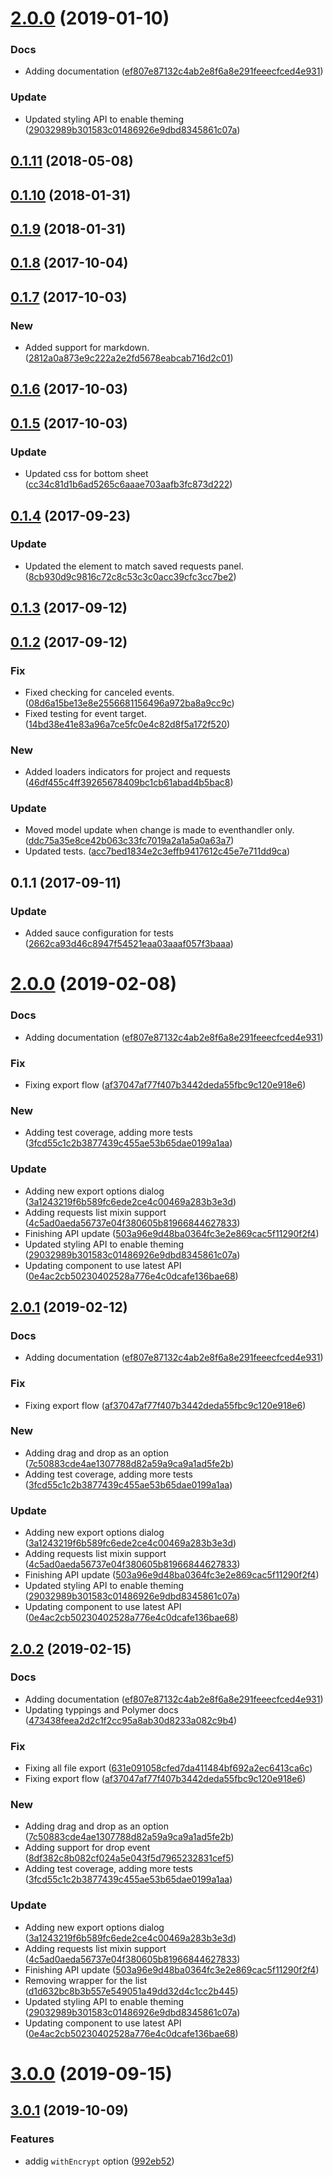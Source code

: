 <a name="2.0.0"></a>
# [2.0.0](https://github.com/advanced-rest-client/project-details/compare/0.1.9...2.0.0) (2019-01-10)


### Docs

* Adding documentation ([ef807e87132c4ab2e8f6a8e291feeecfced4e931](https://github.com/advanced-rest-client/project-details/commit/ef807e87132c4ab2e8f6a8e291feeecfced4e931))

### Update

* Updated styling API to enable theming ([29032989b301583c01486926e9dbd8345861c07a](https://github.com/advanced-rest-client/project-details/commit/29032989b301583c01486926e9dbd8345861c07a))



<a name="0.1.11"></a>
## [0.1.11](https://github.com/advanced-rest-client/project-details/compare/0.1.9...0.1.11) (2018-05-08)




<a name="0.1.10"></a>
## [0.1.10](https://github.com/advanced-rest-client/project-details/compare/0.1.9...0.1.10) (2018-01-31)




<a name="0.1.9"></a>
## [0.1.9](https://github.com/advanced-rest-client/project-details/compare/0.1.8...0.1.9) (2018-01-31)




<a name="0.1.8"></a>
## [0.1.8](https://github.com/advanced-rest-client/project-details/compare/0.1.7...0.1.8) (2017-10-04)




<a name="0.1.7"></a>
## [0.1.7](https://github.com/advanced-rest-client/project-details/compare/0.1.6...0.1.7) (2017-10-03)


### New

* Added support for markdown. ([2812a0a873e9c222a2e2fd5678eabcab716d2c01](https://github.com/advanced-rest-client/project-details/commit/2812a0a873e9c222a2e2fd5678eabcab716d2c01))



<a name="0.1.6"></a>
## [0.1.6](https://github.com/advanced-rest-client/project-details/compare/0.1.5...0.1.6) (2017-10-03)




<a name="0.1.5"></a>
## [0.1.5](https://github.com/advanced-rest-client/project-details/compare/0.1.4...0.1.5) (2017-10-03)


### Update

* Updated css for bottom sheet ([cc34c81d1b6ad5265c6aaae703aafb3fc873d222](https://github.com/advanced-rest-client/project-details/commit/cc34c81d1b6ad5265c6aaae703aafb3fc873d222))



<a name="0.1.4"></a>
## [0.1.4](https://github.com/advanced-rest-client/project-details/compare/0.1.2...0.1.4) (2017-09-23)


### Update

* Updated the element to match saved requests panel. ([8cb930d9c9816c72c8c53c3c0acc39cfc3cc7be2](https://github.com/advanced-rest-client/project-details/commit/8cb930d9c9816c72c8c53c3c0acc39cfc3cc7be2))



<a name="0.1.3"></a>
## [0.1.3](https://github.com/advanced-rest-client/project-details/compare/0.1.2...0.1.3) (2017-09-12)




<a name="0.1.2"></a>
## [0.1.2](https://github.com/advanced-rest-client/project-details/compare/0.1.1...0.1.2) (2017-09-12)


### Fix

* Fixed checking for canceled events. ([08d6a15be13e8e2556681156496a972ba8a9cc9c](https://github.com/advanced-rest-client/project-details/commit/08d6a15be13e8e2556681156496a972ba8a9cc9c))
* Fixed testing for event target. ([14bd38e41e83a96a7ce5fc0e4c82d8f5a172f520](https://github.com/advanced-rest-client/project-details/commit/14bd38e41e83a96a7ce5fc0e4c82d8f5a172f520))

### New

* Added loaders indicators for project and requests ([46df455c4ff39265678409bc1cb61abad4b5bac8](https://github.com/advanced-rest-client/project-details/commit/46df455c4ff39265678409bc1cb61abad4b5bac8))

### Update

* Moved model update when change is made to eventhandler only. ([ddc75a35e8ce42b063c33fc7019a2a1a5a0a63a7](https://github.com/advanced-rest-client/project-details/commit/ddc75a35e8ce42b063c33fc7019a2a1a5a0a63a7))
* Updated tests. ([acc7bed1834e2c3effb9417612c45e7e711dd9ca](https://github.com/advanced-rest-client/project-details/commit/acc7bed1834e2c3effb9417612c45e7e711dd9ca))



<a name="0.1.1"></a>
## 0.1.1 (2017-09-11)


### Update

* Added sauce configuration for tests ([2662ca93d46c8947f54521eaa03aaaf057f3baaa](https://github.com/advanced-rest-client/project-details/commit/2662ca93d46c8947f54521eaa03aaaf057f3baaa))



# [2.0.0](https://github.com/advanced-rest-client/project-details/compare/0.1.9...2.0.0) (2019-02-08)


### Docs

* Adding documentation ([ef807e87132c4ab2e8f6a8e291feeecfced4e931](https://github.com/advanced-rest-client/project-details/commit/ef807e87132c4ab2e8f6a8e291feeecfced4e931))

### Fix

* Fixing export flow ([af37047af77f407b3442deda55fbc9c120e918e6](https://github.com/advanced-rest-client/project-details/commit/af37047af77f407b3442deda55fbc9c120e918e6))

### New

* Adding test coverage, adding more tests ([3fcd55c1c2b3877439c455ae53b65dae0199a1aa](https://github.com/advanced-rest-client/project-details/commit/3fcd55c1c2b3877439c455ae53b65dae0199a1aa))

### Update

* Adding new export options dialog ([3a1243219f6b589fc6ede2ce4c00469a283b3e3d](https://github.com/advanced-rest-client/project-details/commit/3a1243219f6b589fc6ede2ce4c00469a283b3e3d))
* Adding requests list mixin support ([4c5ad0aeda56737e04f380605b81966844627833](https://github.com/advanced-rest-client/project-details/commit/4c5ad0aeda56737e04f380605b81966844627833))
* Finishing API update ([503a96e9d48ba0364fc3e2e869cac5f11290f2f4](https://github.com/advanced-rest-client/project-details/commit/503a96e9d48ba0364fc3e2e869cac5f11290f2f4))
* Updated styling API to enable theming ([29032989b301583c01486926e9dbd8345861c07a](https://github.com/advanced-rest-client/project-details/commit/29032989b301583c01486926e9dbd8345861c07a))
* Updating component to use latest API ([0e4ac2cb50230402528a776e4c0dcafe136bae68](https://github.com/advanced-rest-client/project-details/commit/0e4ac2cb50230402528a776e4c0dcafe136bae68))



## [2.0.1](https://github.com/advanced-rest-client/project-details/compare/0.1.9...2.0.1) (2019-02-12)


### Docs

* Adding documentation ([ef807e87132c4ab2e8f6a8e291feeecfced4e931](https://github.com/advanced-rest-client/project-details/commit/ef807e87132c4ab2e8f6a8e291feeecfced4e931))

### Fix

* Fixing export flow ([af37047af77f407b3442deda55fbc9c120e918e6](https://github.com/advanced-rest-client/project-details/commit/af37047af77f407b3442deda55fbc9c120e918e6))

### New

* Adding drag and drop as an option ([7c50883cde4ae1307788d82a59a9ca9a1ad5fe2b](https://github.com/advanced-rest-client/project-details/commit/7c50883cde4ae1307788d82a59a9ca9a1ad5fe2b))
* Adding test coverage, adding more tests ([3fcd55c1c2b3877439c455ae53b65dae0199a1aa](https://github.com/advanced-rest-client/project-details/commit/3fcd55c1c2b3877439c455ae53b65dae0199a1aa))

### Update

* Adding new export options dialog ([3a1243219f6b589fc6ede2ce4c00469a283b3e3d](https://github.com/advanced-rest-client/project-details/commit/3a1243219f6b589fc6ede2ce4c00469a283b3e3d))
* Adding requests list mixin support ([4c5ad0aeda56737e04f380605b81966844627833](https://github.com/advanced-rest-client/project-details/commit/4c5ad0aeda56737e04f380605b81966844627833))
* Finishing API update ([503a96e9d48ba0364fc3e2e869cac5f11290f2f4](https://github.com/advanced-rest-client/project-details/commit/503a96e9d48ba0364fc3e2e869cac5f11290f2f4))
* Updated styling API to enable theming ([29032989b301583c01486926e9dbd8345861c07a](https://github.com/advanced-rest-client/project-details/commit/29032989b301583c01486926e9dbd8345861c07a))
* Updating component to use latest API ([0e4ac2cb50230402528a776e4c0dcafe136bae68](https://github.com/advanced-rest-client/project-details/commit/0e4ac2cb50230402528a776e4c0dcafe136bae68))



## [2.0.2](https://github.com/advanced-rest-client/project-details/compare/0.1.9...2.0.2) (2019-02-15)


### Docs

* Adding documentation ([ef807e87132c4ab2e8f6a8e291feeecfced4e931](https://github.com/advanced-rest-client/project-details/commit/ef807e87132c4ab2e8f6a8e291feeecfced4e931))
* Updating typpings and Polymer docs ([473438feea2d2c1f2cc95a8ab30d8233a082c9b4](https://github.com/advanced-rest-client/project-details/commit/473438feea2d2c1f2cc95a8ab30d8233a082c9b4))

### Fix

* Fixing all file export ([631e091058cfed7da411484bf692a2ec6413ca6c](https://github.com/advanced-rest-client/project-details/commit/631e091058cfed7da411484bf692a2ec6413ca6c))
* Fixing export flow ([af37047af77f407b3442deda55fbc9c120e918e6](https://github.com/advanced-rest-client/project-details/commit/af37047af77f407b3442deda55fbc9c120e918e6))

### New

* Adding drag and drop as an option ([7c50883cde4ae1307788d82a59a9ca9a1ad5fe2b](https://github.com/advanced-rest-client/project-details/commit/7c50883cde4ae1307788d82a59a9ca9a1ad5fe2b))
* Adding support for drop event ([8df382c8b082cf024a5e043f5d7965232831cef5](https://github.com/advanced-rest-client/project-details/commit/8df382c8b082cf024a5e043f5d7965232831cef5))
* Adding test coverage, adding more tests ([3fcd55c1c2b3877439c455ae53b65dae0199a1aa](https://github.com/advanced-rest-client/project-details/commit/3fcd55c1c2b3877439c455ae53b65dae0199a1aa))

### Update

* Adding new export options dialog ([3a1243219f6b589fc6ede2ce4c00469a283b3e3d](https://github.com/advanced-rest-client/project-details/commit/3a1243219f6b589fc6ede2ce4c00469a283b3e3d))
* Adding requests list mixin support ([4c5ad0aeda56737e04f380605b81966844627833](https://github.com/advanced-rest-client/project-details/commit/4c5ad0aeda56737e04f380605b81966844627833))
* Finishing API update ([503a96e9d48ba0364fc3e2e869cac5f11290f2f4](https://github.com/advanced-rest-client/project-details/commit/503a96e9d48ba0364fc3e2e869cac5f11290f2f4))
* Removing wrapper for the list ([d1d632bc8b3b557e549051a49dd32d4c1cc2b445](https://github.com/advanced-rest-client/project-details/commit/d1d632bc8b3b557e549051a49dd32d4c1cc2b445))
* Updated styling API to enable theming ([29032989b301583c01486926e9dbd8345861c07a](https://github.com/advanced-rest-client/project-details/commit/29032989b301583c01486926e9dbd8345861c07a))
* Updating component to use latest API ([0e4ac2cb50230402528a776e4c0dcafe136bae68](https://github.com/advanced-rest-client/project-details/commit/0e4ac2cb50230402528a776e4c0dcafe136bae68))



# [3.0.0](https://github.com/advanced-rest-client/project-details/compare/0.1.9...3.0.0) (2019-09-15)



## [3.0.1](https://github.com/advanced-rest-client/project-details/compare/0.1.9...3.0.1) (2019-10-09)


### Features

* addig `withEncrypt` option ([992eb52](https://github.com/advanced-rest-client/project-details/commit/992eb52))



